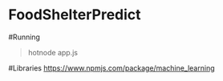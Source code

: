 # FoodShelterPredict


#Running
> hotnode app.js 


#Libraries
https://www.npmjs.com/package/machine_learning

